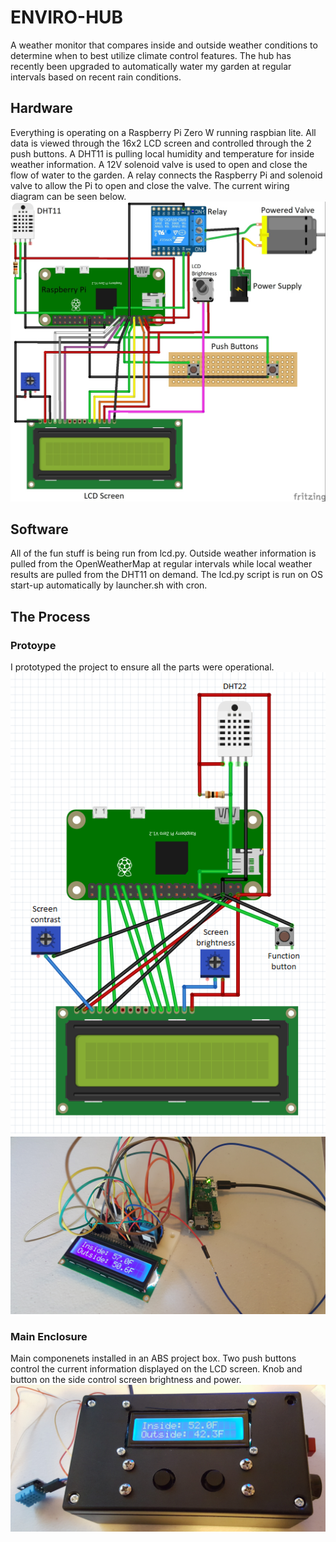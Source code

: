 # ENVIRO-HUB
A weather monitor that compares inside and outside weather conditions to determine when to best utilize climate control features. The hub has recently been upgraded to automatically water my garden at regular intervals based on recent rain conditions.

## Hardware
Everything is operating on a Raspberry Pi Zero W running raspbian lite. All data is viewed through the 16x2 LCD screen and controlled through the 2 push buttons. A DHT11 is pulling local humidity and temperature for inside weather information. A 12V solenoid valve is used to open and close the flow of water to the garden. A relay connects the Raspberry Pi and solenoid valve to allow the Pi to open and close the valve.
The current wiring diagram can be seen below.
![Wiring Diagram](/images/RPi_weather_station_ver3_labels.jpg)

## Software
All of the fun stuff is being run from lcd.py. Outside weather information is pulled from the OpenWeatherMap at regular intervals while local weather results are pulled from the DHT11 on demand. The lcd.py script is run on OS start-up automatically by launcher.sh with cron.

## The Process
### Protoype
I prototyped the project to ensure all the parts were operational.
![Prototype wiring diagram](/images/Prototype_wiring_diagram.png)
![Prototype testboard](/images/First_prototype.jpg)

### Main Enclosure
Main componenets installed in an ABS project box. Two push buttons control the current information displayed on the LCD screen. Knob and button on the side control screen brightness and power.
![Enclosure](/images/Enviro-Hub.jpg)
